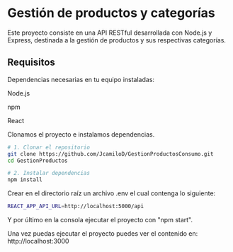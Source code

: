 
# Gestión de productos y categorías

Este proyecto consiste en una API RESTful desarrollada con Node.js y Express, destinada a la gestión de productos y sus respectivas categorías.



## Requisitos

Dependencias necesarias en tu equipo instaladas:

Node.js 

npm 

React 

Clonamos el proyecto e instalamos dependencias.

```bash
# 1. Clonar el repositorio
git clone https://github.com/JcamiloD/GestionProductosConsumo.git
cd GestionProductos

# 2. Instalar dependencias
npm install
```  

Crear en el directorio raíz un archivo .env el cual contenga lo siguiente:
 
```bash
REACT_APP_API_URL=http://localhost:5000/api
```   
Y por último en la consola ejecutar el proyecto con "npm start".

Una vez puedas ejecutar el proyecto puedes ver el contenido en: 
http://localhost:3000